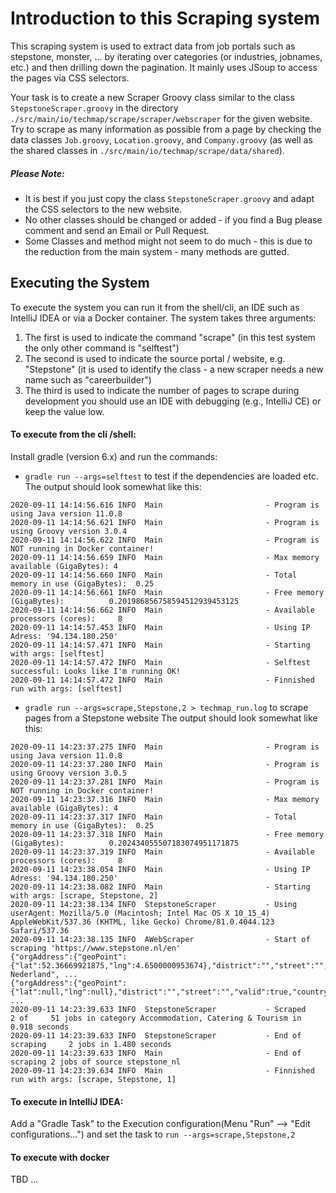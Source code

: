 # Introduction to this Scraping system

This scraping system is used to extract data from job portals such as stepstone, monster, ...
by iterating over categories (or industries, jobnames, etc.) and then drilling down the pagination. It mainly uses JSoup
to access the pages via CSS selectors.

Your task is to create a new Scraper Groovy class similar to the class `StepstoneScraper.groovy` 
in the directory `./src/main/io/techmap/scrape/scraper/webscraper` for the given website. Try to scrape as many
information as possible from a page by checking the data classes `Job.groovy`, `Location.groovy`, and `Company.groovy` 
(as well as the shared classes in `./src/main/io/techmap/scrape/data/shared`).

##### Please Note:
* It is best if you just copy the class `StepstoneScraper.groovy` and adapt the CSS selectors to the new website.
* No other classes should be changed or added - if you find a Bug please comment and send an Email or Pull Request.
* Some Classes and method might not seem to do much - this is due to the reduction from the main system - many methods are gutted.

## Executing the System
To execute the system you can run it from the shell/cli, an IDE such as IntelliJ IDEA or via a Docker container. The system takes three arguments:
1. The first is used to indicate the command "scrape" (in this test system the only other command is "selftest")
2. The second is used to indicate the source portal / website, e.g. "Stepstone" (it is used to identify the class - a new scraper needs a new name such as "careerbuilder") 
3. The third is used to indicate the number of pages to scrape during development you should use an IDE with debugging (e.g., IntelliJ CE) or keep the value low.

#### To execute from the cli /shell:
Install gradle (version 6.x) and run the commands:
* `gradle run --args=selftest` to test if the dependencies are loaded etc.
The output should look somewhat like this:
```
2020-09-11 14:14:56.616 INFO  Main                       - Program is using Java version 11.0.8
2020-09-11 14:14:56.621 INFO  Main                       - Program is using Groovy version 3.0.4
2020-09-11 14:14:56.622 INFO  Main                       - Program is NOT running in Docker container!
2020-09-11 14:14:56.659 INFO  Main                       - Max memory available (GigaBytes): 4
2020-09-11 14:14:56.660 INFO  Main                       - Total memory in use (GigaBytes):  0.25
2020-09-11 14:14:56.661 INFO  Main                       - Free memory (GigaBytes):          0.201986856758594512939453125
2020-09-11 14:14:56.662 INFO  Main                       - Available processors (cores):     8
2020-09-11 14:14:57.453 INFO  Main                       - Using IP Adress: '94.134.180.250'
2020-09-11 14:14:57.471 INFO  Main                       - Starting with args: [selftest]
2020-09-11 14:14:57.472 INFO  Main                       - Selftest successful: Looks like I'm running OK!
2020-09-11 14:14:57.472 INFO  Main                       - Finnished run with args: [selftest]
```
* `gradle run --args=scrape,Stepstone,2 > techmap_run.log` to scrape pages from a Stepstone website
The output should look somewhat like this:
```
2020-09-11 14:23:37.275 INFO  Main                       - Program is using Java version 11.0.8
2020-09-11 14:23:37.280 INFO  Main                       - Program is using Groovy version 3.0.5
2020-09-11 14:23:37.281 INFO  Main                       - Program is NOT running in Docker container!
2020-09-11 14:23:37.316 INFO  Main                       - Max memory available (GigaBytes): 4
2020-09-11 14:23:37.317 INFO  Main                       - Total memory in use (GigaBytes):  0.25
2020-09-11 14:23:37.318 INFO  Main                       - Free memory (GigaBytes):          0.202434055507183074951171875
2020-09-11 14:23:37.319 INFO  Main                       - Available processors (cores):     8
2020-09-11 14:23:38.054 INFO  Main                       - Using IP Adress: '94.134.180.250'
2020-09-11 14:23:38.082 INFO  Main                       - Starting with args: [scrape, Stepstone, 2]
2020-09-11 14:23:38.134 INFO  StepstoneScraper           - Using userAgent: Mozilla/5.0 (Macintosh; Intel Mac OS X 10_15_4) AppleWebKit/537.36 (KHTML, like Gecko) Chrome/81.0.4044.123 Safari/537.36
2020-09-11 14:23:38.135 INFO  AWebScraper                - Start of scraping 'https://www.stepstone.nl/en'
{"orgAddress":{"geoPoint":{"lat":52.36669921875,"lng":4.6500000953674},"district":"","street":"","valid":true,"countryCode":"","companyName":"","county":"","quarter":"","country":"Nederland","addressLine":"Haarlem, Nederland", ...
{"orgAddress":{"geoPoint":{"lat":null,"lng":null},"district":"","street":"","valid":true,"countryCode":"nl","companyName":"","county":"","quarter":"","country":"","addressLine":"Waalwijk","state":"","postCode":null,"source":null, ...
2020-09-11 14:23:39.633 INFO  StepstoneScraper           - Scraped     2 of     51 jobs in category Accommodation, Catering & Tourism in 0.918 seconds
2020-09-11 14:23:39.633 INFO  StepstoneScraper           - End of scraping     2 jobs in 1.480 seconds
2020-09-11 14:23:39.633 INFO  Main                       - End of scraping 2 jobs of source stepstone_nl
2020-09-11 14:23:39.634 INFO  Main                       - Finnished run with args: [scrape, Stepstone, 1]
```

#### To execute in IntelliJ IDEA:
Add a "Gradle Task" to the Execution configuration(Menu "Run" --> "Edit configurations...") and set the task to `run --args=scrape,Stepstone,2`

#### To execute with docker
TBD ...
